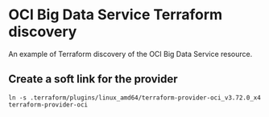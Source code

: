 # OCI Big Data Service Terraform discovery

An example of Terraform discovery of the OCI Big Data Service resource.

## Create a soft link for the provider

```
ln -s .terraform/plugins/linux_amd64/terraform-provider-oci_v3.72.0_x4 terraform-provider-oci
```
